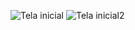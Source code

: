 ![Tela inicial](https://user-images.githubusercontent.com/88001598/160910838-756580bf-7440-4c41-9e51-05480473af70.png)
![Tela inicial2](https://user-images.githubusercontent.com/88001598/160911205-d4a3f62c-b556-4a32-bd39-2648937c41c3.png)
